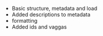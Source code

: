   * Basic structure, metadata and load
  * Added descriptions to metadata
  * formatting
  * Added ids and vaggas

